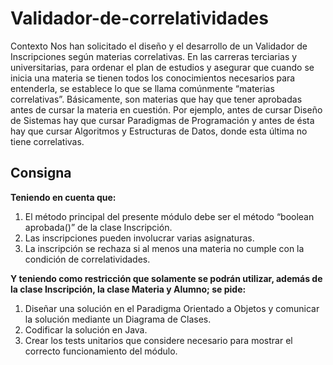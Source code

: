 # Validador-de-correlatividades

Contexto
Nos han solicitado el diseño y el desarrollo de un Validador de Inscripciones según materias correlativas.
En las carreras terciarias y universitarias, para ordenar el plan de estudios y asegurar que cuando se inicia
una materia se tienen todos los conocimientos necesarios para entenderla, se establece lo que se llama
comúnmente “materias correlativas”. Básicamente, son materias que hay que tener aprobadas antes de
cursar la materia en cuestión. Por ejemplo, antes de cursar Diseño de Sistemas hay que cursar Paradigmas
de Programación y antes de ésta hay que cursar Algoritmos y Estructuras de Datos, donde esta última no
tiene correlativas.

## Consigna

**Teniendo en cuenta que:**
  1. El método principal del presente módulo debe ser el método “boolean aprobada()” de la clase Inscripción.
  2. Las inscripciones pueden involucrar varias asignaturas.
  3. La inscripción se rechaza si al menos una materia no cumple con la condición de correlatividades.

**Y teniendo como restricción que solamente se podrán utilizar, además de la clase Inscripción, la clase Materia y Alumno; se pide:**
  1. Diseñar una solución en el Paradigma Orientado a Objetos y comunicar la solución mediante un Diagrama de Clases.
  2. Codificar la solución en Java.
  3. Crear los tests unitarios que considere necesario para mostrar el correcto funcionamiento del módulo.
